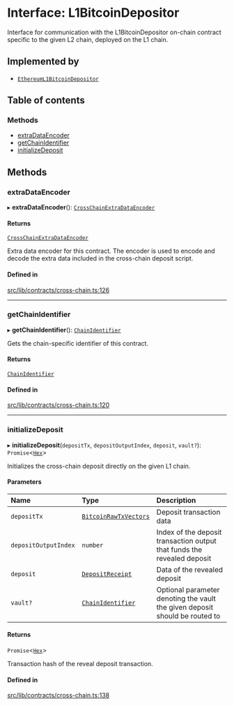 # Interface: L1BitcoinDepositor

Interface for communication with the L1BitcoinDepositor on-chain contract
specific to the given L2 chain, deployed on the L1 chain.

## Implemented by

- [`EthereumL1BitcoinDepositor`](../classes/EthereumL1BitcoinDepositor.md)

## Table of contents

### Methods

- [extraDataEncoder](L1BitcoinDepositor.md#extradataencoder)
- [getChainIdentifier](L1BitcoinDepositor.md#getchainidentifier)
- [initializeDeposit](L1BitcoinDepositor.md#initializedeposit)

## Methods

### extraDataEncoder

▸ **extraDataEncoder**(): [`CrossChainExtraDataEncoder`](CrossChainExtraDataEncoder.md)

#### Returns

[`CrossChainExtraDataEncoder`](CrossChainExtraDataEncoder.md)

Extra data encoder for this contract. The encoder is used to
encode and decode the extra data included in the cross-chain deposit script.

#### Defined in

[src/lib/contracts/cross-chain.ts:126](https://github.com/zachchan105/tmewc/blob/main/typescript/src/lib/contracts/cross-chain.ts#L126)

___

### getChainIdentifier

▸ **getChainIdentifier**(): [`ChainIdentifier`](ChainIdentifier.md)

Gets the chain-specific identifier of this contract.

#### Returns

[`ChainIdentifier`](ChainIdentifier.md)

#### Defined in

[src/lib/contracts/cross-chain.ts:120](https://github.com/zachchan105/tmewc/blob/main/typescript/src/lib/contracts/cross-chain.ts#L120)

___

### initializeDeposit

▸ **initializeDeposit**(`depositTx`, `depositOutputIndex`, `deposit`, `vault?`): `Promise`\<[`Hex`](../classes/Hex.md)\>

Initializes the cross-chain deposit directly on the given L1 chain.

#### Parameters

| Name | Type | Description |
| :------ | :------ | :------ |
| `depositTx` | [`BitcoinRawTxVectors`](BitcoinRawTxVectors.md) | Deposit transaction data |
| `depositOutputIndex` | `number` | Index of the deposit transaction output that funds the revealed deposit |
| `deposit` | [`DepositReceipt`](DepositReceipt.md) | Data of the revealed deposit |
| `vault?` | [`ChainIdentifier`](ChainIdentifier.md) | Optional parameter denoting the vault the given deposit should be routed to |

#### Returns

`Promise`\<[`Hex`](../classes/Hex.md)\>

Transaction hash of the reveal deposit transaction.

#### Defined in

[src/lib/contracts/cross-chain.ts:138](https://github.com/zachchan105/tmewc/blob/main/typescript/src/lib/contracts/cross-chain.ts#L138)
